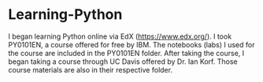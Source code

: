 # Learning-Python

I began learning Python online via EdX (https://www.edx.org/). I took PY0101EN, a course offered for free by IBM. The notebooks (labs) I used for the course are included in the PY0101EN folder. After taking the course, I began taking a course through UC Davis offered by Dr. Ian Korf. Those course materials are also in their respective folder.
